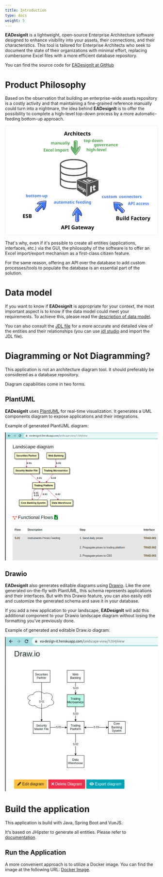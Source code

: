 ```yaml
---
title: Introduction
type: docs
weight: 5
---
```



**EADesignIt** is a lightweight, open-source Enterprise Architecture software designed to enhance visibility into your assets, their connections, and their characteristics. This tool is tailored for Enterprise Architects who seek to document the state of their organizations with minimal effort, replacing cumbersome Excel files with a more efficient database repository.

You can find the source code for [EADesignIt at GitHub](https://github.com/mauvaisetroupe/ea-design-it)

# Product Philosophy

Based on the observation that building an enterprise-wide assets repository is a costly activity and that maintaining a fine-grained reference manually could turn into a nightmare, the idea behind **EADesignIt** is to offer the possibility to complete a high-level top-down process by a more automatic-feeding bottom-up approach.

![approach](./images/top-bottom.svg)

That's why, even if it's possible to create all entities (applications, interfaces, etc.) via the GUI, the philosophy of the software is to offer an Excel import/export mechanism as a first-class citizen feature.

For the same reason, offering an API over the database to add custom processes/tools to populate the database is an essential part of the solution.

# Data model

If you want to know if **EADesignIt** is appropriate for your context, the most important aspect is to know if the data model could meet your requirements. To achieve this, please read the [description of data model](./metamodel/metamodel-model). 

You can also consult the [JDL file](https://github.com/mauvaisetroupe/ea-design-it/blob/main/jhipster-jdl-metamodel.jdl) for a more accurate and detailed view of the entities and their relationships (you can use [jdl studio](https://start.jhipster.tech/jdl-studio/) and import the JDL file).

# Diagramming or Not Diagramming?

This application is not an architecture diagram tool. It should preferably be considered as a database repository.

Diagram capabilities come in two forms.

## PlantUML

**EADesignIt** uses [PlantUML](https://www.plantuml.com) for real-time visualization. It generates a UML components diagram to expose applications and their integrations.

Example of generated PlantUML diagram:

![interface view](./application/screenshot-plantuml.png)

## Drawio

**EADesignIt** also generates editable diagrams using [Drawio](https://drawio-app.com). Like the one generated on-the-fly with PlantUML, this schema represents applications and their interfaces. But with this Drawio feature, you can also easily edit and customize the generated schema and save it in your database.

If you add a new application to your landscape, **EADesignIt** will add this additional component to your Drawio landscape diagram without losing the formatting you've previously done.

Example of generated and editable Draw.io diagram:

![Interface View](./application/screenshot-drawio.png)

# Build the application

This application is build with Java, Spring Boot and VueJS.

It's based on JHipster to generate all entities. Please refer to [documentation](https://github.com/mauvaisetroupe/ea-design-it/blob/main/docs/jhipster/jhipster.md).

## Run the Application

A more convenient approach is to utilize a Docker image. You can find the image at the following URL: [Docker Image](https://hub.docker.com/repository/docker/mauvaisetroupe/ea-design-it/).
